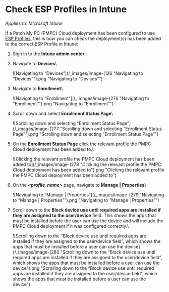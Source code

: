 # Check ESP Profiles in Intune

_Applies to: Microsoft Intune_

If a Patch My PC (PMPC) Cloud deployment has been configured to use [ESP Profiles](../../cloud-deployments/deploying-an-app-using-cloud/cloud-configurations-deployment-tab/esp-profiles-deployments.md), this is how you can check the deployment(s) has been added to the correct ESP Profile in Intune:

1. Sign in to the **Intune admin center**
2.  Navigate to **Devices**\


    ![Navigating to “Devices”](/_images/image-(126 "Navigating to “Devices”").png "Navigating to “Devices”")
3.  Navigate to **Enrollment**\


    ![Navigating to “Enrollment”](/_images/image-(276 "Navigating to “Enrollment”").png "Navigating to “Enrollment”")


4.  Scroll down and select **Enrollment Status Page**\


    ![Scrolling down and selecting “Enrollment Status Page”](/_images/image-(277 "Scrolling down and selecting “Enrollment Status Page”").png "Scrolling down and selecting “Enrollment Status Page”")


5.  On the **Enrollment Status Page** click the relevant profile the PMPC Cloud deployment has been added to.\


    ![Clicking the relevant profile the PMPC Cloud deployment has been added to](/_images/image-(278 "Clicking the relevant profile the PMPC Cloud deployment has been added to").png "Clicking the relevant profile the PMPC Cloud deployment has been added to")


6.  On the _**\<profile\_name>**_ page, navigate to **Manage | Properties**\


    ![Navigating to “Manage | Properties”](/_images/image-(279 "Navigating to “Manage | Properties”").png "Navigating to “Manage | Properties”")


7.  Scroll down to the **Block device use until required apps are installed if they are assigned to the user/device** field. This shows the apps that must be installed before the user can use the device and will include the PMPC Cloud deployment if it was configured correctly.\


    ![Scrolling down to the “Block device use until required apps are installed if they are assigned to the user/device field”, which shows the apps that must be installed before a user can use the device](/_images/image-(280 "Scrolling down to the “Block device use until required apps are installed if they are assigned to the user/device field”, which shows the apps that must be installed before a user can use the device").png "Scrolling down to the “Block device use until required apps are installed if they are assigned to the user/device field”, which shows the apps that must be installed before a user can use the device")